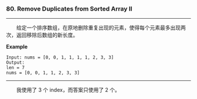 ### 80. Remove Duplicates from Sorted Array II

-----

&emsp;&emsp;给定一个排序数组，在原地删除重复出现的元素，使得每个元素最多出现两次，返回移除后数组的新长度。

**Example**

    Input: nums = [0, 0, 1, 1, 1, 1, 2, 3, 3]
    Output: 
    len = 7
    nums = [0, 0, 1, 1, 2, 3, 3]

-----

&emsp;&emsp;我使用了 3 个 index，而答案只使用了 2 个。